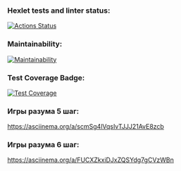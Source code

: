 ### Hexlet tests and linter status:
[![Actions Status](https://github.com/ki11ean/java-project-61/actions/workflows/hexlet-check.yml/badge.svg)](https://github.com/ki11ean/java-project-61/actions)

### Maintainability:
[![Maintainability](https://api.codeclimate.com/v1/badges/1a17bfb302b145567f2a/maintainability)](https://codeclimate.com/github/ki11ean/java-project-61/maintainability)

### Test Coverage Badge:
[![Test Coverage](https://api.codeclimate.com/v1/badges/1a17bfb302b145567f2a/test_coverage)](https://codeclimate.com/github/ki11ean/java-project-61/test_coverage)


### Игры разума 5 шаг: 
https://asciinema.org/a/scmSg4lVqsIvTJJJ21AvE8zcb

### Игры разума 6 шаг:
https://asciinema.org/a/FUCXZkxiDJxZQSYdg7gCVzWBn
